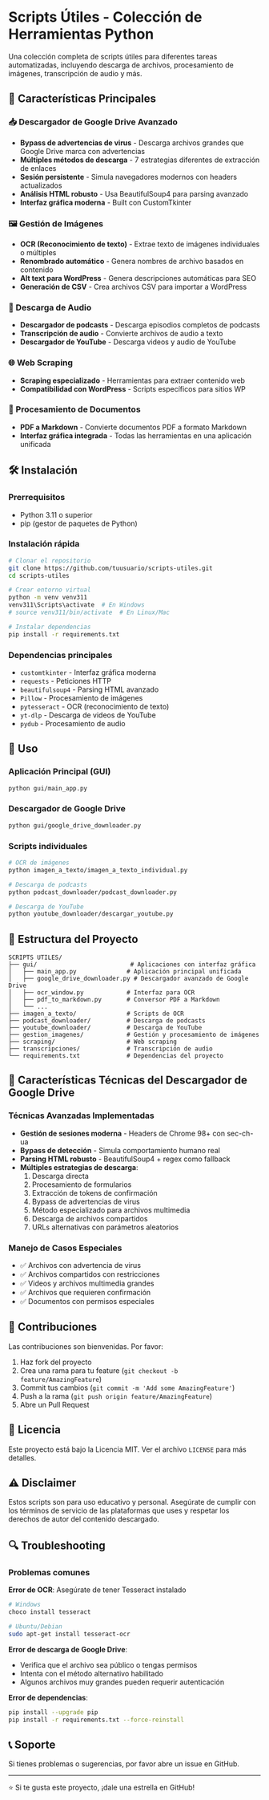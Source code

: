 # Scripts Útiles - Colección de Herramientas Python

Una colección completa de scripts útiles para diferentes tareas automatizadas, incluyendo descarga de archivos, procesamiento de imágenes, transcripción de audio y más.

## 🚀 Características Principales

### 📥 Descargador de Google Drive Avanzado
- **Bypass de advertencias de virus** - Descarga archivos grandes que Google Drive marca con advertencias
- **Múltiples métodos de descarga** - 7 estrategias diferentes de extracción de enlaces
- **Sesión persistente** - Simula navegadores modernos con headers actualizados
- **Análisis HTML robusto** - Usa BeautifulSoup4 para parsing avanzado
- **Interfaz gráfica moderna** - Built con CustomTkinter

### 🖼️ Gestión de Imágenes
- **OCR (Reconocimiento de texto)** - Extrae texto de imágenes individuales o múltiples
- **Renombrado automático** - Genera nombres de archivo basados en contenido
- **Alt text para WordPress** - Genera descripciones automáticas para SEO
- **Generación de CSV** - Crea archivos CSV para importar a WordPress

### 🎵 Descarga de Audio
- **Descargador de podcasts** - Descarga episodios completos de podcasts
- **Transcripción de audio** - Convierte archivos de audio a texto
- **Descargador de YouTube** - Descarga videos y audio de YouTube

### 🌐 Web Scraping
- **Scraping especializado** - Herramientas para extraer contenido web
- **Compatibilidad con WordPress** - Scripts específicos para sitios WP

### 📄 Procesamiento de Documentos
- **PDF a Markdown** - Convierte documentos PDF a formato Markdown
- **Interfaz gráfica integrada** - Todas las herramientas en una aplicación unificada

## 🛠️ Instalación

### Prerrequisitos
- Python 3.11 o superior
- pip (gestor de paquetes de Python)

### Instalación rápida
```bash
# Clonar el repositorio
git clone https://github.com/tuusuario/scripts-utiles.git
cd scripts-utiles

# Crear entorno virtual
python -m venv venv311
venv311\Scripts\activate  # En Windows
# source venv311/bin/activate  # En Linux/Mac

# Instalar dependencias
pip install -r requirements.txt
```

### Dependencias principales
- `customtkinter` - Interfaz gráfica moderna
- `requests` - Peticiones HTTP
- `beautifulsoup4` - Parsing HTML avanzado
- `Pillow` - Procesamiento de imágenes
- `pytesseract` - OCR (reconocimiento de texto)
- `yt-dlp` - Descarga de videos de YouTube
- `pydub` - Procesamiento de audio

## 🚀 Uso

### Aplicación Principal (GUI)
```bash
python gui/main_app.py
```

### Descargador de Google Drive
```bash
python gui/google_drive_downloader.py
```

### Scripts individuales
```bash
# OCR de imágenes
python imagen_a_texto/imagen_a_texto_individual.py

# Descarga de podcasts
python podcast_downloader/podcast_downloader.py

# Descarga de YouTube
python youtube_downloader/descargar_youtube.py
```

## 📁 Estructura del Proyecto

```
SCRIPTS UTILES/
├── gui/                          # Aplicaciones con interfaz gráfica
│   ├── main_app.py              # Aplicación principal unificada
│   ├── google_drive_downloader.py # Descargador avanzado de Google Drive
│   ├── ocr_window.py            # Interfaz para OCR
│   ├── pdf_to_markdown.py       # Conversor PDF a Markdown
│   └── ...
├── imagen_a_texto/              # Scripts de OCR
├── podcast_downloader/          # Descarga de podcasts
├── youtube_downloader/          # Descarga de YouTube
├── gestion_imagenes/            # Gestión y procesamiento de imágenes
├── scraping/                    # Web scraping
├── transcripciones/             # Transcripción de audio
└── requirements.txt             # Dependencias del proyecto
```

## 🔧 Características Técnicas del Descargador de Google Drive

### Técnicas Avanzadas Implementadas
- **Gestión de sesiones moderna** - Headers de Chrome 98+ con sec-ch-ua
- **Bypass de detección** - Simula comportamiento humano real
- **Parsing HTML robusto** - BeautifulSoup4 + regex como fallback
- **Múltiples estrategias de descarga**:
  1. Descarga directa
  2. Procesamiento de formularios
  3. Extracción de tokens de confirmación
  4. Bypass de advertencias de virus
  5. Método especializado para archivos multimedia
  6. Descarga de archivos compartidos
  7. URLs alternativas con parámetros aleatorios

### Manejo de Casos Especiales
- ✅ Archivos con advertencia de virus
- ✅ Archivos compartidos con restricciones
- ✅ Videos y archivos multimedia grandes
- ✅ Archivos que requieren confirmación
- ✅ Documentos con permisos especiales

## 🤝 Contribuciones

Las contribuciones son bienvenidas. Por favor:

1. Haz fork del proyecto
2. Crea una rama para tu feature (`git checkout -b feature/AmazingFeature`)
3. Commit tus cambios (`git commit -m 'Add some AmazingFeature'`)
4. Push a la rama (`git push origin feature/AmazingFeature`)
5. Abre un Pull Request

## 📝 Licencia

Este proyecto está bajo la Licencia MIT. Ver el archivo `LICENSE` para más detalles.

## ⚠️ Disclaimer

Estos scripts son para uso educativo y personal. Asegúrate de cumplir con los términos de servicio de las plataformas que uses y respetar los derechos de autor del contenido descargado.

## 🔍 Troubleshooting

### Problemas comunes

**Error de OCR**: Asegúrate de tener Tesseract instalado
```bash
# Windows
choco install tesseract

# Ubuntu/Debian
sudo apt-get install tesseract-ocr
```

**Error de descarga de Google Drive**: 
- Verifica que el archivo sea público o tengas permisos
- Intenta con el método alternativo habilitado
- Algunos archivos muy grandes pueden requerir autenticación

**Error de dependencias**:
```bash
pip install --upgrade pip
pip install -r requirements.txt --force-reinstall
```

## 📞 Soporte

Si tienes problemas o sugerencias, por favor abre un issue en GitHub.

---

⭐ Si te gusta este proyecto, ¡dale una estrella en GitHub!
